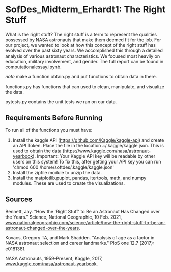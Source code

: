 # SofDes_Midterm_Erhardt1: The Right Stuff
What is the right stuff? The right stuff is a term to represent the qualities possessed by NASA astronauts that make them deemed fit for the job. For our project, we wanted to look at how this concept of the right stuff has evolved over the past sixty years. We accomplished this through a detailed analysis of various astronaut characteristics. We focused most heavily on education, military involvement, and gender. The full report can be found in computationalessay.ipynb.

*note* make a function obtain.py and put functions to obtain data in there.

functions.py has functions that can used to clean, manipulate, and visualize the data.

pytests.py contains the unit tests we ran on our data.

## Requirements Before Running
To run all of the functions you must have:
1. Install the kaggle API (https://github.com/Kaggle/kaggle-api) and create an API Token. Place the file in the location ~/.kaggle/kaggle.json. This is used to obtain the data (https://www.kaggle.com/nasa/astronaut-yearbook). Important: Your Kaggle API key will be readable by other users on this system! To fix this, after getting your API key you can run 'chmod 600 /home/softdes/.kaggle/kaggle.json'
2. Install the zipfile module to unzip the data.
3. Install the matplotlib.puplot, pandas, itertools, math, and numpy modules. These are used to create the visualizations.

## Sources

Bennett, Jay. “How the 'Right Stuff' to Be an Astronaut Has Changed over the Years.” Science, National Geographic, 10 Feb. 2021, www.nationalgeographic.com/science/article/how-the-right-stuff-to-be-an-astronaut-changed-over-the-years. 

Kovacs, Gregory TA, and Mark Shadden. "Analysis of age as a factor in NASA astronaut selection and career landmarks." PloS one 12.7 (2017): e0181381.

NASA Astronauts, 1959-Present, Kaggle, 2017, www.kaggle.com/nasa/astronaut-yearbook. 
